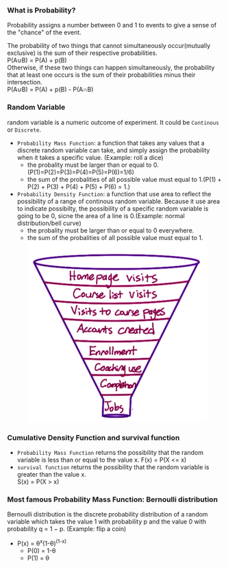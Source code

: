 ### What is Probability?      
Probability assigns a number between 0 and 1 to events to give a sense of the "chance" of the event. 

The probability of two things that cannot simultaneously occur(mutually exclusive) is the sum of their respective probabilities.     
P(A∪B) = P(A) + p(B)    
Otherwise, if these two things can happen simultaneously, the probability that at least one occurs is the sum of their probabilities minus their intersection.    
P(A∪B) = P(A) + p(B) - P(A∩B)    


### Random Variable
random variable is a numeric outcome of experiment. It could be ```Continous``` or ```Discrete```.  
* ```Probability Mass Function```: a function that takes any values that a discrete random variable can take, and simply assign the probability when it takes a specific value. (Example: roll a dice)
     * the probality must be larger than or equal to 0.(P(1)=P(2)=P(3)=P(4)=P(5)=P(6)=1/6)
     * the sum of the probalities of all possible value must equal to 1.(P(1) + P(2) +  P(3) +  P(4) +  P(5) + P(6) = 1.)       
* ```Probability Density Function```: a function that use area to reflect the possibility of a range of continous random variable. Because it use area to indicate possibilty, the possibility of a specific random variable is going to be 0, sicne the area of a line is 0.(Example: normal distribution/bell curve)
     * the probality must be larger than or equal to 0 everywhere.
     * the sum of the probalities of all possible value must equal to 1.
![alt](https://github.com/versehe/AB_Testing_Notebook/blob/master/business%20process%20funnel.PNG)         
### Cumulative Density Function and survival function
* ```Probability Mass Function``` returns the possibility that the random variable is less than or equal to the value x.
F(x) = P(X <= x)    
* ```survival function``` returns the possibility that the random variable is greater than the value x.     
S(x) = P(X > x)    


### Most famous Probability Mass Function: Bernoulli distribution
Bernoulli distribution is the discrete probability distribution of a random variable which takes the value 1 with probability p and the value 0 with probability q = 1 − p. (Example: flip a coin)               
* P(x) = θ<sup>x</sup>(1-θ)<sup>(1-x)</sup>                 
     * P(0) = 1-θ         
     * P(1) = θ              

